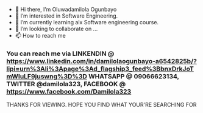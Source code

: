 - 👋 Hi there, I’m Oluwadamilola Ogunbayo
- 👀 I’m interested in Software Engineering.
- 🌱 I’m currently learning alx Software engineering course.
- 💞️ I’m looking to collaborate on ...
- 📫 How to reach me 
### You can reach me via LINKENDIN @ https://www.linkedin.com/in/damilolaogunbayo-a6542825b/?lipi=urn%3Ali%3Apage%3Ad_flagship3_feed%3BbnxDrkJoTmWIuLF9juswng%3D%3D WHATSAPP @ 09066623134, TWITTER @damilola323, FACEBOOK @ https://www.facebook.com/Damilola323

THANKS FOR VIEWING. HOPE YOU FIND WHAT YOUR'RE SEARCHING FOR
